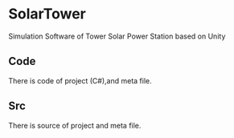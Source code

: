 # SolarTower
Simulation Software of Tower Solar Power Station based on Unity


## Code
There is code of project (C#),and meta file.

## Src
There is source of project and meta file.
